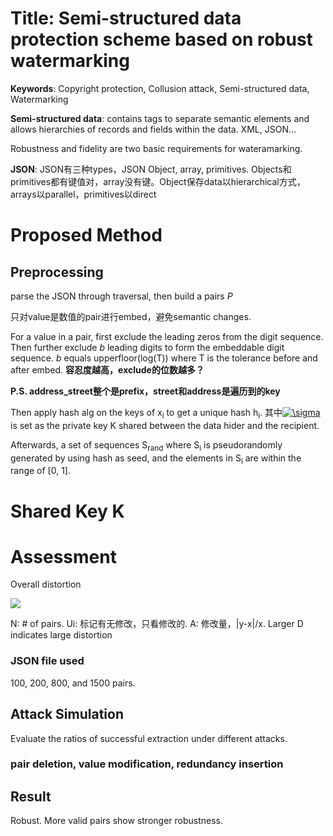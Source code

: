 # Title: Semi-structured data protection scheme based on robust watermarking

**Keywords**: Copyright protection, Collusion attack, Semi-structured data, Watermarking



**Semi-structured data**: contains tags to separate semantic elements and allows hierarchies of records and fields within the data. XML, JSON...

Robustness and fidelity are two basic requirements for wateramarking. 



**JSON**: JSON有三种types，JSON Object, array, primitives. Objects和primitives都有键值对，array没有键。Object保存data以hierarchical方式，arrays以parallel，primitives以direct



# Proposed Method 

## Preprocessing

parse the JSON through traversal, then build a pairs *P*

只对value是数值的pair进行embed，避免semantic changes.

For a value in a pair, first exclude the leading zeros from the digit sequence. Then further exclude *b* leading digits to form the embeddable digit sequence. *b* equals upperfloor(log(T)) where T is the tolerance before and after embed. **容忍度越高，exclude的位数越多？**

**P.S. address_street整个是prefix，street和address是遍历到的key**

Then apply hash alg on the keys of x<sub>i</sub> to get a unique hash h<sub>i</sub>. 其中<a href="https://www.codecogs.com/eqnedit.php?latex=\sigma" target="_blank"><img src="https://latex.codecogs.com/gif.latex?\sigma" title="\sigma" /></a> is set as the private key K shared between the data hider and the recipient. 



Afterwards, a set of sequences S<sub>rand</sub> where S<sub>i</sub> is pseudorandomly generated by using hash as seed, and the elements in S<sub>i</sub> are within the range of [0, 1]. 

# Shared Key K

# Assessment 

Overall distortion

![](https://tva1.sinaimg.cn/large/007S8ZIlgy1gguv98rt8gj304802kjr9.jpg)

N: # of pairs. Ui: 标记有无修改，只看修改的. A: 修改量，|y-x|/x. Larger D indicates large distortion

### JSON file used

100, 200, 800, and 1500 pairs.

## Attack Simulation

Evaluate the ratios of successful extraction under different attacks.

### pair deletion, value modification, redundancy insertion

## Result

Robust. More valid pairs show stronger robustness. 

